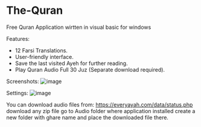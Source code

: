 # The-Quran
Free Quran Application wirtten in visual basic for windows

Features:
- 12 Farsi Translations.
- User-friendly interface.
- Save the last visited Ayeh for further reading.
- Play Quran Audio Full 30 Juz (Separate download required).

Screenshots:
![image](https://user-images.githubusercontent.com/65083076/136672839-f6ebe898-6538-480f-b602-85e633998abf.png)



Settings:
![image](https://user-images.githubusercontent.com/65083076/136672834-575aa9a7-cf4b-4f2e-a36c-7b304e082b0e.png)




You can download audio files from: https://everyayah.com/data/status.php 
download any zip file go to Audio folder where application installed create a new folder with ghare name and place the downloaded file there. 
